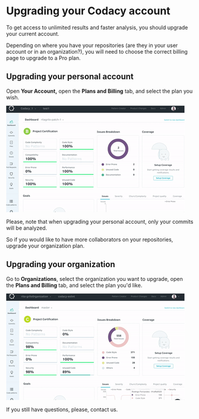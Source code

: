 # Upgrading your Codacy account

To get access to unlimited results and faster analysis, you
should upgrade your current account.

Depending on where you have your repositories (are they in your user account or in an organization?), you will need to choose the correct billing page to upgrade to a Pro plan. 

## Upgrading your personal account

Open **Your Account,** open the **Plans and Billing** tab, and select the plan you wish.

![](/images/Mar-10-2017_15-08-09.gif)

Please, note that when upgrading your personal account, only your commits will be analyzed.

So if you would like to have more collaborators on your repositories, upgrade your organization plan.

## Upgrading your organization

Go to **Organizations**, select the organization you want to upgrade, open the **Plans and Billing** tab, and select the plan you'd like.

![](/images/Mar-10-2017_17-02-37.gif)

If you still have questions, please, contact us.
